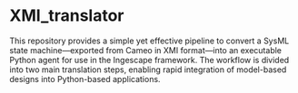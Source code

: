 # XMI_translator
This repository provides a simple yet effective pipeline to convert a SysML state machine—exported from Cameo in XMI format—into an executable Python agent for use in the Ingescape framework. The workflow is divided into two main translation steps, enabling rapid integration of model-based designs into Python-based applications.
